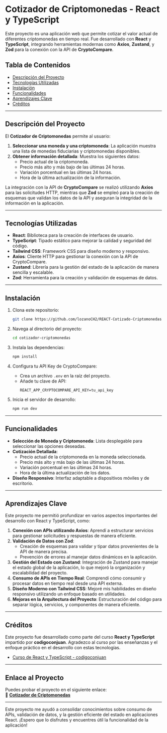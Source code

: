 # Cotizador de Criptomonedas - React y TypeScript

Este proyecto es una aplicación web que permite cotizar el valor actual de diferentes criptomonedas en tiempo real. Fue desarrollado con **React** y **TypeScript**, integrando herramientas modernas como **Axios**, **Zustand**, y **Zod** para la conexión con la API de **CryptoCompare**.

## Tabla de Contenidos

- [Descripción del Proyecto](#descripción-del-proyecto)
- [Tecnologías Utilizadas](#tecnologías-utilizadas)
- [Instalación](#instalación)
- [Funcionalidades](#funcionalidades)
- [Aprendizajes Clave](#aprendizajes-clave)
- [Créditos](#créditos)

---

## Descripción del Proyecto

El **Cotizador de Criptomonedas** permite al usuario:

1. **Seleccionar una moneda y una criptomoneda**: La aplicación muestra una lista de monedas fiduciarias y criptomonedas disponibles.
2. **Obtener información detallada**: Muestra los siguientes datos:
   - Precio actual de la criptomoneda.
   - Precio más alto y más bajo de las últimas 24 horas.
   - Variación porcentual en las últimas 24 horas.
   - Hora de la última actualización de la información.

La integración con la API de **CryptoCompare** se realizó utilizando **Axios** para las solicitudes HTTP, mientras que **Zod** se empleó para la creación de esquemas que validan los datos de la API y aseguran la integridad de la información en la aplicación.

---

## Tecnologías Utilizadas

- **React**: Biblioteca para la creación de interfaces de usuario.
- **TypeScript**: Tipado estático para mejorar la calidad y seguridad del código.
- **Tailwind CSS**: Framework CSS para diseño moderno y responsivo.
- **Axios**: Cliente HTTP para gestionar la conexión con la API de CryptoCompare.
- **Zustand**: Librería para la gestión del estado de la aplicación de manera sencilla y escalable.
- **Zod**: Herramienta para la creación y validación de esquemas de datos.

---

## Instalación

1. Clona este repositorio:

   ```bash
   git clone https://github.com/lozanoCH2/REACT-Cotizado-Criptomonedas.git
   ```

2. Navega al directorio del proyecto:

   ```bash
   cd cotizador-criptomonedas
   ```

3. Instala las dependencias:

   ```bash
   npm install
   ```

4. Configura tu API Key de CryptoCompare:

   - Crea un archivo `.env` en la raíz del proyecto.
   - Añade tu clave de API:
     ```
     REACT_APP_CRYPTOCOMPARE_API_KEY=tu_api_key
     ```

5. Inicia el servidor de desarrollo:
   ```bash
   npm run dev
   ```

---

## Funcionalidades

- **Selección de Moneda y Criptomoneda**: Lista desplegable para seleccionar las opciones deseadas.
- **Cotización Detallada**:
  - Precio actual de la criptomoneda en la moneda seleccionada.
  - Precio más alto y más bajo de las últimas 24 horas.
  - Variación porcentual en las últimas 24 horas.
  - Hora de la última actualización de los datos.
- **Diseño Responsivo**: Interfaz adaptable a dispositivos móviles y de escritorio.

---

## Aprendizajes Clave

Este proyecto me permitió profundizar en varios aspectos importantes del desarrollo con React y TypeScript, como:

1. **Conexión con APIs utilizando Axios**: Aprendí a estructurar servicios para gestionar solicitudes y respuestas de manera eficiente.
2. **Validación de Datos con Zod**:
   - Creación de esquemas para validar y tipar datos provenientes de la API de manera precisa.
   - Prevención de errores al manejar datos dinámicos en la aplicación.
3. **Gestión del Estado con Zustand**: Integración de Zustand para manejar el estado global de la aplicación, lo que mejoró la organización y escalabilidad del proyecto.
4. **Consumo de APIs en Tiempo Real**: Comprendí cómo consumir y procesar datos en tiempo real desde una API externa.
5. **Diseño Moderno con Tailwind CSS**: Mejoré mis habilidades en diseño responsivo utilizando un enfoque basado en utilidades.
6. **Mejoras en la Arquitectura del Proyecto**: Estructuración del código para separar lógica, servicios, y componentes de manera eficiente.

---

## Créditos

Este proyecto fue desarrollado como parte del curso **React y TypeScript** impartido por **codigoconjuan**. Agradezco al curso por las enseñanzas y el enfoque práctico en el desarrollo con estas tecnologías.

- [Curso de React y TypeScript - codigoconjuan](https://codigoconjuan.com)

---

## Enlace al Proyecto

Puedes probar el proyecto en el siguiente enlace:  
🔗 **[Cotizador de Criptomonedas](https://cryptomonedas-react-typescript.netlify.app)**

---

Este proyecto me ayudó a consolidar conocimientos sobre consumo de APIs, validación de datos, y la gestión eficiente del estado en aplicaciones React. ¡Espero que lo disfrutes y encuentres útil la funcionalidad de la aplicación!

